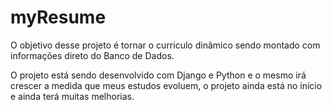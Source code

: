 # myResume

O objetivo desse projeto é tornar o curriculo dinâmico sendo montado com informações direto do Banco de Dados.

O projeto está sendo desenvolvido com Django e Python e o mesmo irá crescer a medida que meus estudos evoluem, o projeto ainda está no início e ainda terá muitas melhorias.